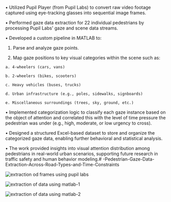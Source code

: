 • Utilized Pupil Player (from Pupil Labs) to convert raw video footage captured using eye-tracking glasses into sequential image frames.

• Performed gaze data extraction for 22 individual pedestrians by processing Pupil Labs' gaze and scene data streams.

• Developed a custom pipeline in MATLAB to:

  1. Parse and analyze gaze points.

  2. Map gaze positions to key visual categories within the scene such as:

    a. 4-wheelers (cars, vans)

    b. 2-wheelers (bikes, scooters)

    c. Heavy vehicles (buses, trucks)

    d. Urban infrastructure (e.g., poles, sidewalks, signboards)

    e. Miscellaneous surroundings (trees, sky, ground, etc.)

• Implemented categorization logic to classify each gaze instance based on the object of attention and correlated this with the level of time pressure the pedestrian was under (e.g., high, moderate, or low urgency to cross).

• Designed a structured Excel-based dataset to store and organize the categorized gaze data, enabling further behavioral and statistical analysis.

• The work provided insights into visual attention distribution among pedestrians in real-world urban scenarios, supporting future research in traffic safety and human behavior modeling.# -Pedestrian-Gaze-Data-Extraction-Across-Road-Types-and-Time-Constraints

![extraction od frames using pupil labs](https://github.com/user-attachments/assets/9cdfa3d3-d697-40d0-a6c6-402c8d26d219)

![extraction of data using matlab-1](https://github.com/user-attachments/assets/0f3bdea3-edc8-4235-a1d2-83750a0f3768)

![extraction of data using matlab-2](https://github.com/user-attachments/assets/f5e028a9-eef7-4dfa-b5e6-943de59bc721)



